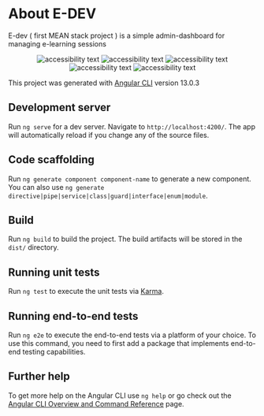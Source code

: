 # About E-DEV 
E-dev ( first MEAN stack project ) is a simple admin-dashboard for managing e-learning sessions

<p align="center">
  <img src="https://i.imgur.com/cBDNjWR.png"  alt="accessibility text">
  <img src="https://i.imgur.com/5A9q8nX.png" alt="accessibility text">
  <img src="https://i.imgur.com/cc1DbG3.png"  alt="accessibility text">
  <img src="https://i.imgur.com/b2EgPWR.png"  alt="accessibility text">
  <img src="https://i.imgur.com/c4rk6C3.png"  alt="accessibility text">
</p>

This project was generated with [Angular CLI](https://github.com/angular/angular-cli) version 13.0.3

## Development server

Run `ng serve` for a dev server. Navigate to `http://localhost:4200/`. The app will automatically reload if you change any of the source files.

## Code scaffolding

Run `ng generate component component-name` to generate a new component. You can also use `ng generate directive|pipe|service|class|guard|interface|enum|module`.

## Build

Run `ng build` to build the project. The build artifacts will be stored in the `dist/` directory.

## Running unit tests

Run `ng test` to execute the unit tests via [Karma](https://karma-runner.github.io).

## Running end-to-end tests

Run `ng e2e` to execute the end-to-end tests via a platform of your choice. To use this command, you need to first add a package that implements end-to-end testing capabilities.

## Further help

To get more help on the Angular CLI use `ng help` or go check out the [Angular CLI Overview and Command Reference](https://angular.io/cli) page.

  
